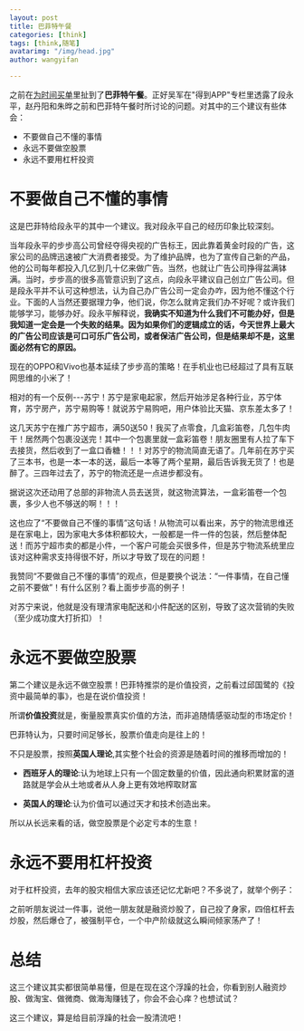 ```yaml
---
layout: post
title: 巴菲特午餐
categories: [think]
tags: [think,随笔]
avatarimg: "/img/head.jpg"
author: wangyifan

---
```


之前在[为时间买单](http://www.ivaneye.com/2016/11/21/cost.html)里扯到了**巴菲特午餐**。正好吴军在"得到APP"专栏里透露了段永平，赵丹阳和朱晔之前和巴菲特午餐时所讨论的问题。对其中的三个建议有些体会：

- 不要做自己不懂的事情
- 永远不要做空股票
- 永远不要用杠杆投资

# 不要做自己不懂的事情

这是巴菲特给段永平的其中一个建议。我对段永平自己的经历印象比较深刻。

当年段永平的步步高公司曾经夺得央视的广告标王，因此靠着黄金时段的广告，这家公司的品牌迅速被广大消费者接受。为了维护品牌，也为了宣传自己新的产品，他的公司每年都投入几亿到几十亿来做广告。当然，也就让广告公司挣得盆满钵满。当时，步步高的很多高管意识到了这点，向段永平建议自己创立广告公司。但是段永平并不认可这种想法，认为自己办广告公司一定会办咋，因为他不懂这个行业。下面的人当然还要据理力争，他们说，你怎么就肯定我们办不好呢？或许我们能够学习，能够办好。段永平解释说，**我确实不知道为什么我们不可能办好，但是我知道一定会是一个失败的结果。因为如果你们的逻辑成立的话，今天世界上最大的广告公司应该是可口可乐广告公司，或者保洁广告公司，但是结果却不是，这里面必然有它的原因。**

<!-- more -->

现在的OPPO和Vivo也基本延续了步步高的策略！在手机业也已经超过了具有互联网思维的小米了！

相对的有一个反例---苏宁！苏宁是家电起家，然后开始涉足各种行业，苏宁体育，苏宁房产，苏宁易购等！就说苏宁易购吧，用户体验比天猫、京东差太多了！

这几天苏宁在推广苏宁超市，满50送50！我买了点零食，几盒彩笛卷，几包牛肉干！居然两个包裹没送完！其中一个包裹里就一盒彩笛卷！朋友圈里有人拉了车下去接货，然后收到了一盒口香糖！！！对苏宁的物流简直无语了。几年前在苏宁买了三本书，也是一本一本的送，最后一本等了两个星期，最后告诉我无货了！也是醉了。三四年过去了，苏宁的物流还是一点进步都没有。

据说这次还动用了总部的非物流人员去送货，就这物流算法，一盒彩笛卷一个包裹，多少人也不够送的啊！！！

这也应了“不要做自己不懂的事情”这句话！从物流可以看出来，苏宁的物流思维还是在家电上，因为家电大多体积都较大，一般都是一件一件的包装，然后整体配送！而苏宁超市卖的都是小件，一个客户可能会买很多件，但是苏宁物流系统里应该对这种需求支持得很不好，所以才导致了现在的问题！

我赞同“不要做自己不懂的事情”的观点，但是要换个说法：“一件事情，在自己懂之前不要做”！有什么区别？看上面步步高的例子！

对苏宁来说，他就是没有理清家电配送和小件配送的区别，导致了这次营销的失败（至少成功度大打折扣）！

# 永远不要做空股票

第二个建议是永远不做空股票！巴菲特推崇的是价值投资，之前看过邱国鹭的《投资中最简单的事》，也是在说价值投资！

所谓**价值投资**就是，衡量股票真实价值的方法，而非追随情感驱动型的市场定价！

巴菲特认为，只要时间足够长，股票价值走向是往上的！

不只是股票，按照**英国人理论**,其实整个社会的资源是随着时间的推移而增加的！

- **西班牙人的理论**:认为地球上只有一个固定数量的价值，因此通向积累财富的道路就是学会从土地或者从人身上更有效地榨取财富

- **英国人的理论**:认为价值可以通过天才和技术创造出来。

所以从长远来看的话，做空股票是个必定亏本的生意！

# 永远不要用杠杆投资

对于杠杆投资，去年的股灾相信大家应该还记忆尤新吧？不多说了，就举个例子：

之前听朋友说过一件事，说他一朋友就是融资炒股了，自己投了身家，四倍杠杆去炒股，然后爆仓了，被强制平仓，一个中产阶级就这么瞬间倾家荡产了！

# 总结

这三个建议其实都很简单易懂，但是在现在这个浮躁的社会，你看到别人融资炒股、做淘宝、做微商、做海淘赚钱了，你会不会心痒？也想试试？

这三个建议，算是给目前浮躁的社会一股清流吧！

